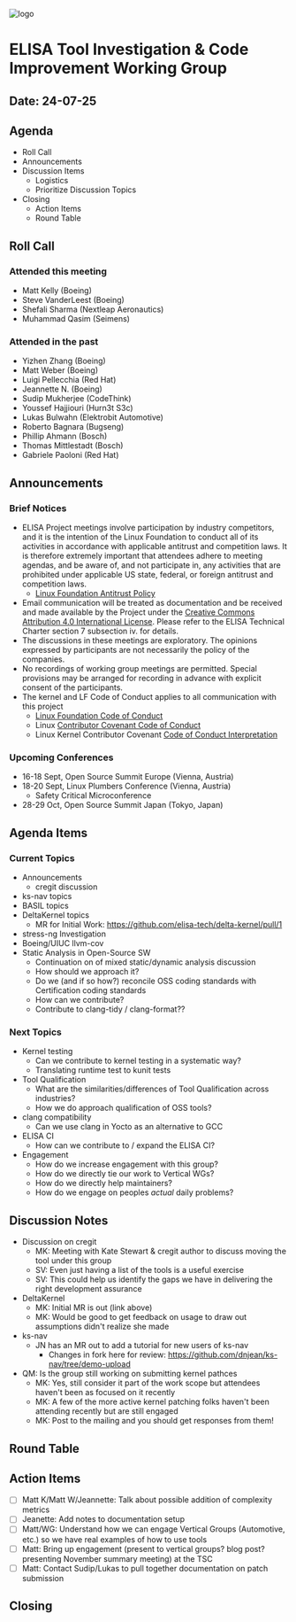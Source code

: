 
![logo](logo_elisa_small.png)

# ELISA Tool Investigation & Code Improvement Working Group

## Date: 24-07-25

## Agenda

* Roll Call
* Announcements
* Discussion Items
  * Logistics
  * Prioritize Discussion Topics
* Closing
  * Action Items
  * Round Table

## Roll Call

### Attended this meeting

* Matt Kelly (Boeing)
* Steve VanderLeest (Boeing)
* Shefali Sharma (Nextleap Aeronautics)
* Muhammad Qasim (Seimens)

### Attended in the past

* Yizhen Zhang (Boeing)
* Matt Weber (Boeing)
* Luigi Pellecchia (Red Hat)
* Jeannette N. (Boeing)
* Sudip Mukherjee (CodeThink)
* Youssef Hajjiouri (Hurn3t S3c)
* Lukas Bulwahn (Elektrobit Automotive)
* Roberto Bagnara (Bugseng)
* Phillip Ahmann (Bosch)
* Thomas Mittlestadt (Bosch)
* Gabriele Paoloni (Red Hat)

## Announcements

### Brief Notices

* ELISA Project meetings involve participation by industry competitors, and it is the intention of the Linux Foundation to conduct all of its activities in accordance with applicable antitrust and competition laws. It is therefore extremely important that attendees adhere to meeting agendas, and be aware of, and not participate in, any activities that are prohibited under applicable US state, federal, or foreign antitrust and competition laws.
  * [Linux Foundation Antitrust Policy](http://www.linuxfoundation.org/antitrust*policy)
* Email communication will be treated as documentation and be received and made available by the Project under the [Creative Commons Attribution 4.0 International License](http://creativecommons.org/licenses/by/4.0). Please refer to the ELISA Technical Charter section 7 subsection iv. for details.
* The discussions in these meetings are exploratory. The opinions expressed by participants are not necessarily the policy of the companies.
* No recordings of working group meetings are permitted. Special provisions may be arranged for recording in advance with explicit consent of the participants.
* The kernel and LF Code of Conduct applies to all communication with this project
  * [Linux Foundation Code of Conduct](https://www.linuxfoundation.org/code*of*conduct/)
  * Linux [Contributor Covenant Code of Conduct](https://git.kernel.org/pub/scm/linux/kernel/git/torvalds/linux.git/tree/Documentation/process/code*of*conduct.rst)
  * Linux Kernel Contributor Covenant [Code of Conduct Interpretation](https://git.kernel.org/pub/scm/linux/kernel/git/torvalds/linux.git/tree/Documentation/process/code*of*conduct*interpretation.rst)

### Upcoming Conferences

* 16-18 Sept, Open Source Summit Europe (Vienna, Austria)
* 18-20 Sept, Linux Plumbers Conference (Vienna, Austria)
  * Safety Critical Microconference
* 28-29 Oct, Open Source Summit Japan (Tokyo, Japan)

## Agenda Items

### Current Topics

* Announcements
  * cregit discussion
* ks-nav topics
* BASIL topics
* DeltaKernel topics
  * MR for Initial Work: https://github.com/elisa-tech/delta-kernel/pull/1
* stress-ng Investigation
* Boeing/UIUC llvm-cov
* Static Analysis in Open-Source SW
  * Continuation on of mixed static/dynamic analysis discussion
  * How should we approach it?
  * Do we (and if so how?) reconcile OSS coding standards with Certification coding standards
  * How can we contribute?
  * Contribute to clang-tidy / clang-format??

### Next Topics

* Kernel testing
  * Can we contribute to kernel testing in a systematic way?
  * Translating runtime test to kunit tests
* Tool Qualification
  * What are the similarities/differences of Tool Qualification across industries?
  * How we do approach qualification of OSS tools?
* clang compatibility
  * Can we use clang in Yocto as an alternative to GCC
* ELISA CI
  * How can we contribute to / expand the ELISA CI?
* Engagement
  * How do we increase engagement with this group?
  * How do we directly tie our work to Vertical WGs?
  * How do we directly help maintainers?
  * How do we engage on peoples *actual* daily problems?

## Discussion Notes

* Discussion on cregit 
  * MK: Meeting with Kate Stewart & cregit author to discuss moving the tool under this group
  * SV: Even just having a list of the tools is a useful exercise
  * SV: This could help us identify the gaps we have in delivering the right development assurance
* DeltaKernel
  * MK: Initial MR is out (link above)
  * MK: Would be good to get feedback on usage to draw out assumptions didn't realize she made
* ks-nav
  * JN has an MR out to add a tutorial for new users of ks-nav
    * Changes in fork here for review: https://github.com/dnjean/ks-nav/tree/demo-upload
* QM: Is the group still working on submitting kernel pathces
  * MK: Yes, still consider it part of the work scope but attendees haven't been as focused on it recently
  * MK: A few of the more active kernel patching folks haven't been attending recently but are still engaged
  * MK: Post to the mailing and you should get responses from them!

## Round Table

## Action Items

* [ ] Matt K/Matt W/Jeannette: Talk about possible addition of complexity metrics
* [ ] Jeanette: Add notes to documentation setup
* [ ] Matt/WG: Understand how we can engage Vertical Groups (Automotive, etc.) so we have real examples of how to use tools
* [ ] Matt: Bring up engagement (present to vertical groups? blog post? presenting November summary meeting) at the TSC
* [ ] Matt: Contact Sudip/Lukas to pull together documentation on patch submission

## Closing
